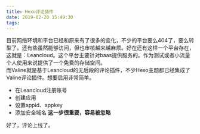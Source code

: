 ```yaml
---
title: Hexo评论插件
date: 2019-02-20 15:49:30
tags:
---
```

目前网络环境和平台已经和原来有了很多的变化，不少的平台要么404了，要么转型了。还有些虽然能够访问，但也审核越来越麻烦。好在还有这样一个平台存在，这就是：Leancloud。这个平台主要针对baas提供服务的。作为测试或者小流量个人使用来说提供了一个免费的存储空间。  
而Valine就是基于Leancloud的无后段的评论插件，不少Hexo主题都已经集成了Valine评论插件。想要启用非常简单。
- 在Leancloud注册账号
- 创建应用
- 设置appid、appkey
- 添加安全域名 **这一步很重要，容易被忽略**

好了，评论上线了。